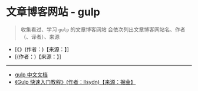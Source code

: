 <!--
 * @Author: yaohebin
 * @Date: 2022-08-05 09:05:11
 * @LastEditTime: 2022-08-05 09:10:02
 * @LastEditors: yaohebin
 * @Description: 文章博客网站 - gulp
-->
# 文章博客网站 - gulp

> 收集看过、学习 `gulp` 的文章博客网站
> 会依次列出文章博客网站名、作者（、译者）、来源

- [《》(作者：)【来源：】]
- [(作者：)【来源：】]

---

- [gulp 中文文档](https://www.gulpjs.com.cn/)
- [《Gulp 快速入门教程》(作者：llsydn)【来源：掘金】](https://juejin.cn/post/6996664034846048287)

